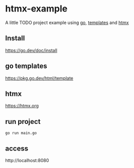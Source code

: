# htmx-example
A little TODO project example using [go](https://go.dev/doc/install), [templates](https://pkg.go.dev/html/template) and [htmx](https://htmx.org) 

## Install
 https://go.dev/doc/install

## go templates
 https://pkg.go.dev/html/template

## htmx
 https://htmx.org

## run project
    go run main.go

## access
 http://localhost:8080
